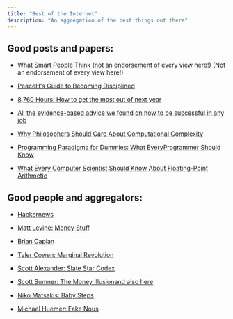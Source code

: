 ```yaml
---
title: "Best of the Internet"
description: "An aggregation of the best things out there"
---
```


## Good posts and papers:

* [What Smart People Think (not an endorsement of every view here!)](https://medium.com/@pullnews/in-reality-a-new-worldview-just-for-you-ea72eeea04b1) (Not an endorsement of every view here!)

* [PeaceH's Guide to Becoming Disciplined](https://www.reddit.com/r/getdisciplined/comments/2dd7yh/advice_peacehs_guide_to_becoming_disciplined/)

* [8,760 Hours: How to get the most out of next year](https://alexvermeer.com/8760hours/)

* [All the evidence-based advice we found on how to be successful in any job](https://80000hours.org/career-guide/how-to-be-successful/)

* [Why Philosophers Should Care About Computational Complexity](https://arxiv.org/pdf/1108.1791.pdf)

* [Programming Paradigms for Dummies:  What EveryProgrammer Should Know](https://www.info.ucl.ac.be/~pvr/VanRoyChapter.pdf)

* [What Every Computer Scientist Should Know About Floating-Point Arithmetic](https://docs.oracle.com/cd/E19957-01/806-3568/ncg_goldberg.html)

## Good people and aggregators:

* [Hackernews](https://news.ycombinator.com/)

* [Matt Levine: Money Stuff](https://www.bloomberg.com/opinion/authors/ARbTQlRLRjE/matthew-s-levine)

* [Brian Caplan](https://www.econlib.org/author/bcaplan/)

* [Tyler Cowen: Marginal Revolution](https://marginalrevolution.com/)

* [Scott Alexander: Slate Star Codex](https://slatestarcodex.com/)

* [Scott Sumner: The Money Illusion](https://www.themoneyillusion.com/)[and also here](https://www.econlib.org/author/ssumner/)

* [Niko Matsakis: Baby Steps](https://smallcultfollowing.com/babysteps/)

* [Michael Huemer: Fake Nous](https://fakenous.net/)